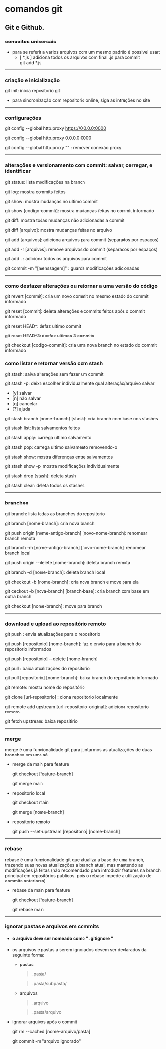 # comandos git

Git e Github.
------------------------------------

### conceitos universais

- para se referir a varios arquivos com um mesmo padrão é possivel usar:
    - [ *.js ] adiciona todos os arquivos com final .js para commit  
        git add *.js
___
### criação e inicialização

git init: inicia repositorio git
- para sincronização com repositorio online, siga as intruções no site
___
### configurações

git config --global http.proxy https://0.0.0.0:0000

git config --global http.proxy 0.0.0.0:0000

git config --global http.proxy "" : remover conexão proxy
___
### alterações e versionamento com commit: salvar, cerregar, e identificar

git status: lista modificações na branch

git log: mostra commits feitos

git show: mostra mudanças no ultimo commit

git show [codigo-commit]: mostra mudanças feitas no commit informado

git diff: mostra todas mudanças não adicionadas a commit

git diff [arquivo]: mostra mudanças feitas no arquivo

git add [arquivos]: adiciona arquivos para commit (separados por espaços)

git add -r [arquivos]: remove arquivos do commit (separados por espaços)

git add . : adiciona todos os arquivos para commit

git commit -m "[menssagem]" : guarda modificações adicionadas
___
### como desfazer alterações ou retornar a uma versão do código

git revert [commit]: cria um novo commit no mesmo estado do commit informado

git reset [commit]: deleta alterações e commits feitos após o commit informado

git reset HEAD^: defaz ultimo commit

git reset HEAD^3: desfaz ultimos 3 commits

git checkout [codigo-commit]: cria uma nova branch no estado do commit informado 

### como listar e retornar versão com stash

git stash: salva alterações sem fazer um commit

git stash -p: deixa escolher individualmente qual alteração/arquivo salvar
- [y] salvar
- [n] não salvar
- [q] cancelar
- [?] ajuda

git stash branch [nome-branch] [stash]: cria branch com base nos stashes

git stash list: lista salvamentos feitos

git stash apply: carrega ultimo salvamento

git stash pop: carrega ultimo salvamento removendo-o

git stash show: mostra diferenças entre salvamentos

git stash show -p: mostra modificações individualmente

git stash drop [stash]: deleta stash

git stash clear: deleta todos os stashes
___
### branches

git branch: lista todas as branches do repositorio

git branch [nome-branch]: cria nova branch

git push origin [nome-antigo-branch] [novo-nome-branch]: renomear branch remota

git branch -m [nome-antigo-branch] [novo-nome-branch]: renomear branch local

git push origin --delete [nome-branch]: deleta branch remota

git branch -d [nome-branch]: deleta branch local

git checkout -b [nome-branch]: cria nova branch e move para ela

git ceckout -b [nova-branch] [branch-base]: cria branch com base em outra branch

git checkout [nome-branch]: move para branch
___
### download e upload ao repositório remoto

git push : envia atualizações para o repositorio

git push [repositorio] [nome-branch]: faz o envio para a branch do repositorio informados

git push [repositorio] --delete [nome-branch]

git pull : baixa atualizações do repositorio

git pull [repositorio] [nome-branch]: baixa branch do repositorio informado

git remote: mostra nome do repositório

git clone [url-repositorio] : clona repositorio localmente

git remote add upstream [url-repositorio-original]: adiciona repositorio remoto

git fetch upstream: baixa repositirio
___
### merge

merge é uma funcionalidade git para juntarmos as atualizações de duas branches em uma só
- merge da main para feature

    git checkout [feature-branch]

    git merge main

- repositorio local

    git checkout main

    git merge [nome-branch]
    
- repositorio remoto

    git push --set-upstream [repositorio] [nome-branch]
___
### rebase

rebase é uma funcionalidade git que atualiza a base de uma branch, trazendo suas novas atualizações a branch atual, mas mantendo as modificações já feitas (não recomendado para introduzir features na branch principal em repositórios publicos. pois o rebase impede a utilização de commits anteriores)

- rebase da main para feature

    git checkout [feature-branch]

    git rebase main
___
### ignorar pastas e arquivos em commits

 - #### o arquivo deve ser nomeado como " .gitignore "
- os arquivos e pastas a serem ignorados devem ser declarados da seguinte forma:
    - pastas
        > .pasta/

        > .pasta/subpasta/
    - arquivos
        > .arquivo

        > .pasta/arquivo
- ignorar arquivos após o commit

    git rm --cached [nome-arquivo/pasta]

    git commit -m "arquivo ignorado"